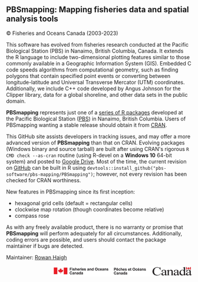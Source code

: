 ## PBSmapping: Mapping fisheries data and spatial analysis tools ##
&copy; Fisheries and Oceans Canada (2003-2023)

This software has evolved from fisheries research conducted at the Pacific Biological Station (PBS) in Nanaimo, British Columbia, Canada. It extends the R language to include two-dimensional plotting features similar to those commonly available in a Geographic Information System (GIS). Embedded C code speeds algorithms from computational geometry, such as finding polygons that contain specified point events or converting between longitude-latitude and Universal Transverse Mercator (UTM) coordinates. Additionally, we include C++ code developed by Angus Johnson for the Clipper library, data for a global shoreline, and other data sets in the public domain.

**PBSmapping** represents just one of a <a href="https://github.com/pbs-software">series of R packages</a> developed at the Pacific Biological Station (<a href="http://www.pac.dfo-mpo.gc.ca/science/facilities-installations/index-eng.html#pbs">PBS</a>) in Nanaimo, British Columbia. Users of PBSmapping wanting a stable release should obtain it from <a href="https://CRAN.R-project.org/package=PBSmapping">CRAN</a>.

This GitHub site assists developers in tracking issues, and may offer a more advanced version of **PBSmapping** than that on CRAN. Evolving packages (Windows binary and source tarball) are built after using CRAN's rigorous `R CMD check --as-cran` routine (using R-devel on a **Windows 10** 64-bit system) and posted to <a href="https://drive.google.com/drive/folders/0B2Bkic2Qu5LGOGx1WkRySVYxNFU?usp=sharing">Google Drive</a>. Most of the time, the current revision on <a href="https://github.com/pbs-software/pbs-mapping">GitHub</a> can be built in R using `devtools::install_github("pbs-software/pbs-mapping/PBSmapping")`; however, not every revision has been checked for CRAN worthiness.

New features in PBSmapping since its first inception:
<ul style="list-style-type:disc;">
  <li>hexagonal grid cells (default = rectangular cells)</li>
  <li>clockwise map rotation (though coordinates become relative)</li>
  <li>compass rose</li>
</ul> 

As with any freely available product, there is no warranty or promise that **PBSmapping** will perform adequately for all circumstances. Additionally, coding errors are possible, and users should contact the package maintainer if bugs are detected.

Maintainer: <a href="mailto:rowan.haigh@dfo-mpo.gc.ca">Rowan Haigh</a>

<p align="right"><img src="DFOlogo_small.jpg" alt="DFO logo" style="height:30px;"></p> 
